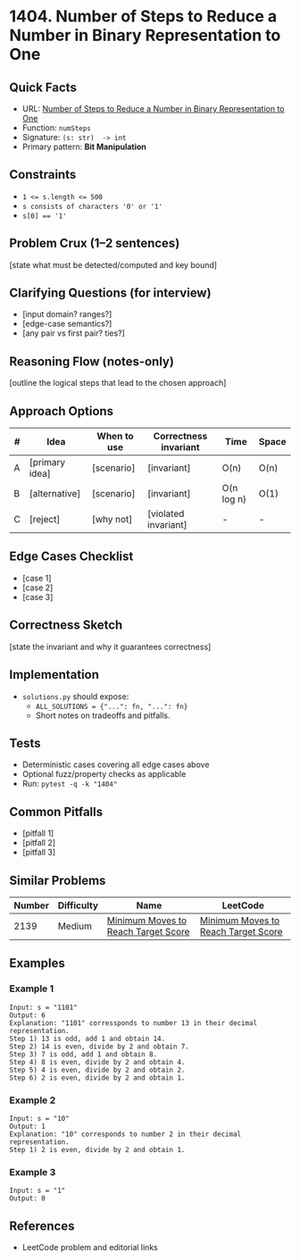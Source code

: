 # 1404. Number of Steps to Reduce a Number in Binary Representation to One

## Quick Facts

- URL: [Number of Steps to Reduce a Number in Binary Representation to One](https://leetcode.com/problems/number-of-steps-to-reduce-a-number-in-binary-representation-to-one/)
- Function: `numSteps`
- Signature: `(s: str)  -> int`
- Primary pattern: **Bit Manipulation**

## Constraints

- `1 <= s.length <= 500`
- `s consists of characters '0' or '1'`
- `s[0] == '1'`

## Problem Crux (1–2 sentences)

[state what must be detected/computed and key bound]

## Clarifying Questions (for interview)

- [input domain? ranges?]
- [edge-case semantics?]
- [any pair vs first pair? ties?]

## Reasoning Flow (notes-only)

[outline the logical steps that lead to the chosen approach]

## Approach Options

| # | Idea | When to use | Correctness invariant | Time | Space |
|---|------|-------------|-----------------------|------|-------|
| A | [primary idea] | [scenario] | [invariant] | O(n) | O(n) |
| B | [alternative] | [scenario] | [invariant] | O(n log n) | O(1) |
| C | [reject] | [why not] | [violated invariant] | - | - |

## Edge Cases Checklist

- [case 1]
- [case 2]
- [case 3]

## Correctness Sketch

[state the invariant and why it guarantees correctness]

## Implementation

- `solutions.py` should expose:
  - `ALL_SOLUTIONS = {"...": fn, "...": fn}`
  - Short notes on tradeoffs and pitfalls.

## Tests

- Deterministic cases covering all edge cases above
- Optional fuzz/property checks as applicable
- Run: `pytest -q -k "1404"`

## Common Pitfalls

- [pitfall 1]
- [pitfall 2]
- [pitfall 3]

## Similar Problems

| Number | Difficulty | Name | LeetCode |
|---|---|---|---|
| 2139 | Medium | [Minimum Moves to Reach Target Score](../2139-minimum-moves-to-reach-target-score/readme.md) | [Minimum Moves to Reach Target Score](https://leetcode.com/problems/minimum-moves-to-reach-target-score/) |

## Examples

### Example 1

```text
Input: s = "1101"
Output: 6
Explanation: "1101" corressponds to number 13 in their decimal representation.
Step 1) 13 is odd, add 1 and obtain 14. 
Step 2) 14 is even, divide by 2 and obtain 7.
Step 3) 7 is odd, add 1 and obtain 8.
Step 4) 8 is even, divide by 2 and obtain 4. 
Step 5) 4 is even, divide by 2 and obtain 2. 
Step 6) 2 is even, divide by 2 and obtain 1.
```

### Example 2

```text
Input: s = "10"
Output: 1
Explanation: "10" corresponds to number 2 in their decimal representation.
Step 1) 2 is even, divide by 2 and obtain 1.
```

### Example 3

```text
Input: s = "1"
Output: 0
```

## References

- LeetCode problem and editorial links
